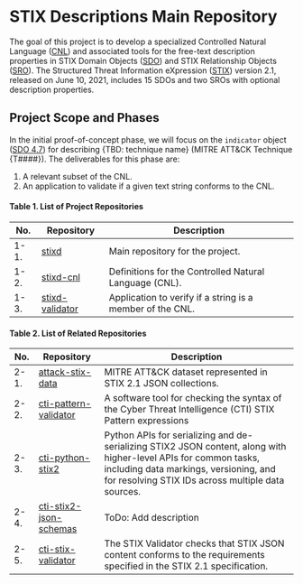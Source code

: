 # STIX Descriptions Main Repository

The goal of this project is to develop a specialized Controlled Natural Language ([CNL](https://en.wikipedia.org/wiki/Controlled_natural_language)) and associated tools for the free-text description properties in STIX Domain Objects ([SDO](https://docs.oasis-open.org/cti/stix/v2.1/os/stix-v2.1-os.html#_nrhq5e9nylke)) and STIX Relationship Objects ([SRO](https://docs.oasis-open.org/cti/stix/v2.1/os/stix-v2.1-os.html#_cqhkqvhnlgfh)). The Structured Threat Information eXpression ([STIX](https://docs.oasis-open.org/cti/stix/v2.1/os/stix-v2.1-os.html)) version 2.1, released on June 10, 2021, includes 15 SDOs and two SROs with optional description properties.

## Project Scope and Phases

In the initial proof-of-concept phase, we will focus on the `indicator` object ([SDO 4.7](https://docs.oasis-open.org/cti/stix/v2.1/os/stix-v2.1-os.html#_muftrcpnf89v)) for describing {TBD: technique name} (MITRE ATT&CK Technique {T####}). The deliverables for this phase are:
1. A relevant subset of the CNL.
2. An application to validate if a given text string conforms to the CNL.


#### Table 1. List of Project Repositories

| No. | Repository | Description |
|-----|------------|-------------|
| 1-1. | [stixd](https://github.com/ciioprof0/stixd) | Main repository for the project. | 
| 1-2. | [stixd-cnl](https://github.com/ciioprof0/stixd-cnl) | Definitions for the Controlled Natural Language (CNL). |
| 1-3. | [stixd-validator](https://github.com/ciioprof0/stixd-validator) | Application to verify if a string is a member of the CNL. |


#### Table 2. List of Related Repositories

| No. | Repository | Description |
|-----|------------|-------------|
| 2-1. | [attack-stix-data](https://github.com/mitre-attack/attack-stix-data) | MITRE ATT&CK dataset represented in STIX 2.1 JSON collections. | 
| 2-2. | [cti-pattern-validator](https://github.com/oasis-open/cti-pattern-validator) | A software tool for checking the syntax of the Cyber Threat Intelligence (CTI) STIX Pattern expressions |
| 2-3. | [cti-python-stix2](https://github.com/oasis-open/cti-python-stix2) | Python APIs for serializing and de-serializing STIX2 JSON content, along with higher-level APIs for common tasks, including data markings, versioning, and for resolving STIX IDs across multiple data sources. |
| 2-4. | [cti-stix2-json-schemas](https://github.com/oasis-open/cti-stix2-json-schemas) | ToDo: Add description |
| 2-5. | [cti-stix-validator](https://github.com/oasis-open/cti-stix-validator) | The STIX Validator checks that STIX JSON content conforms to the requirements specified in the STIX 2.1 specification. |
